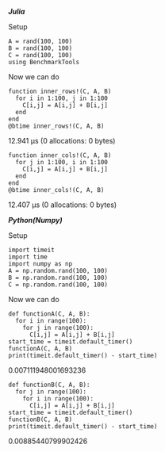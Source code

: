 
***Julia***

Setup

```
A = rand(100, 100)
B = rand(100, 100)
C = rand(100, 100)
using BenchmarkTools
```

Now we can do

```
function inner_rows!(C, A, B)
  for i in 1:100, j in 1:100
    C[i,j] = A[i,j] + B[i,j]
  end
end
@btime inner_rows!(C, A, B)
```
12.941 μs (0 allocations: 0 bytes)

```
function inner_cols!(C, A, B)
  for j in 1:100, i in 1:100
    C[i,j] = A[i,j] + B[i,j]
  end
end
@btime inner_cols!(C, A, B)
```
12.407 μs (0 allocations: 0 bytes)


***Python(Numpy)***

Setup

```
import timeit
import time
import numpy as np
A = np.random.rand(100, 100)
B = np.random.rand(100, 100)
C = np.random.rand(100, 100)
```

Now we can do

```
def functionA(C, A, B):
  for i in range(100):
    for j in range(100):
      C[i,j] = A[i,j] + B[i,j]
start_time = timeit.default_timer()
functionA(C, A, B)
print(timeit.default_timer() - start_time)
```
0.007111948001693236

```
def functionB(C, A, B):
  for j in range(100):
    for i in range(100):
      C[i,j] = A[i,j] + B[i,j]
start_time = timeit.default_timer()
functionB(C, A, B)
print(timeit.default_timer() - start_time)
```
0.00885440799902426

